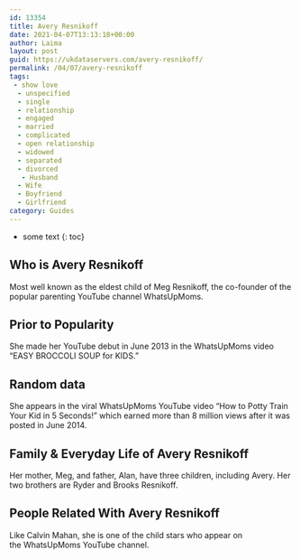```yaml
---
id: 13354
title: Avery Resnikoff
date: 2021-04-07T13:13:18+00:00
author: Laima
layout: post
guid: https://ukdataservers.com/avery-resnikoff/
permalink: /04/07/avery-resnikoff
tags:
 - show love
  - unspecified
  - single
  - relationship
  - engaged
  - married
  - complicated
  - open relationship
  - widowed
  - separated
  - divorced
   - Husband
  - Wife
  - Boyfriend
  - Girlfriend
category: Guides
---
```


* some text
{: toc}


## Who is Avery Resnikoff
                  
                  
                  
Most well known as the eldest child of Meg Resnikoff, the co-founder of the popular parenting YouTube channel WhatsUpMoms.
                  
              
            
              
            
                
                
                
## Prior to Popularity
                  
                  
                  
She made her YouTube debut in June 2013 in the WhatsUpMoms video &#8220;EASY BROCCOLI SOUP for KIDS.&#8221;
                  
              
            
              
            
                
                
                
## Random data
                  
                  
                  
She appears in the viral WhatsUpMoms YouTube video &#8220;How to Potty Train Your Kid in 5 Seconds!&#8221; which earned more than 8 million views after it was posted in June 2014.
                  
              
            
              
            
                
                
                
## Family & Everyday Life of Avery Resnikoff
                  
                  
                  
Her mother, Meg, and father, Alan, have three children, including Avery. Her two brothers are Ryder and Brooks Resnikoff.
                  
              
            
              
            
                
                
                
## People Related With Avery Resnikoff
                  
                  
                  
Like Calvin Mahan, she is one of the child stars who appear on the WhatsUpMoms YouTube channel.
                  
              
            
              
            
                
              
            
              
              
            
            
              
            
          
          
          
